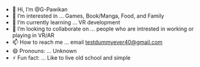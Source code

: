 - 👋 Hi, I’m @G-Pawikan
- 👀 I’m interested in ... Games, Book/Manga, Food, and Family
- 🌱 I’m currently learning ... VR development
- 💞️ I’m looking to collaborate on ... people who are intrested in working or playing in VR/AR
- 📫 How to reach me ... email testdummyever40@gmail.com
- 😄 Pronouns: ... Unknown 
- ⚡ Fun fact: ... Like to live old school and simple

<!---
G-Pawikan/G-Pawikan is a ✨ special ✨ repository because its `README.md` (this file) appears on your GitHub profile.
You can click the Preview link to take a look at your changes.
--->

